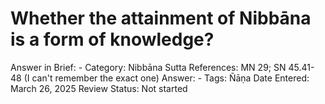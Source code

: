 # Whether the attainment of Nibbāna is a form of knowledge?

Answer in Brief: -
Category: Nibbāna
Sutta References: MN 29; SN 45.41-48 (I can't remember the exact one)
Answer: -
Tags: Ñāṇa
Date Entered: March 26, 2025
Review Status: Not started